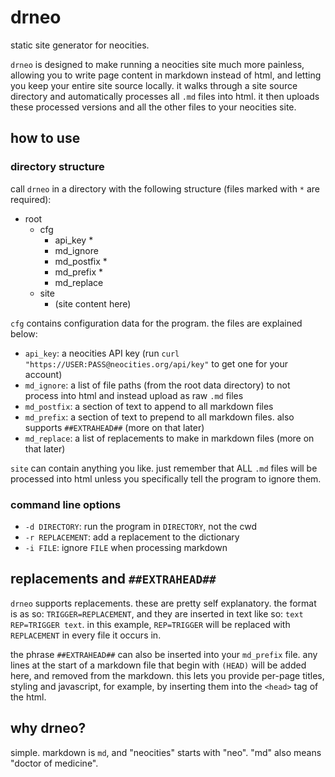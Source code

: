 # drneo

static site generator for neocities.

`drneo` is designed to make running a neocities site much more painless, allowing you to write page content in markdown instead of html, and letting you keep your entire site source locally. it walks through a site source directory and automatically processes all `.md` files into html. it then uploads these processed versions and all the other files to your neocities site.

## how to use

### directory structure

call `drneo` in a directory with the following structure (files marked with `*` are required):

- root
    - cfg
        - api_key *
        - md_ignore
        - md_postfix *
        - md_prefix *
        - md_replace
    - site
        - (site content here)

`cfg` contains configuration data for the program. the files are explained below:

- `api_key`: a neocities API key (run `curl "https://USER:PASS@neocities.org/api/key"` to get one for your account)
- `md_ignore`: a list of file paths (from the root data directory) to not process into html and instead upload as raw `.md` files
- `md_postfix`: a section of text to append to all markdown files
- `md_prefix`: a section of text to prepend to all markdown files. also supports `##EXTRAHEAD##` (more on that later)
- `md_replace`: a list of replacements to make in markdown files (more on that later)

`site` can contain anything you like. just remember that ALL `.md` files will be processed into html unless you specifically tell the program to ignore them.

### command line options

- `-d DIRECTORY`: run the program in `DIRECTORY`, not the cwd
- `-r REPLACEMENT`: add a replacement to the dictionary
- `-i FILE`: ignore `FILE` when processing markdown

## replacements and `##EXTRAHEAD##`

`drneo` supports replacements. these are pretty self explanatory. the format is as so: `TRIGGER=REPLACEMENT`, and they are inserted in text like so: `text REP=TRIGGER text`.
in this example, `REP=TRIGGER` will be replaced with `REPLACEMENT` in every file it occurs in.

the phrase `##EXTRAHEAD##` can also be inserted into your `md_prefix` file. any lines at the start of a markdown file that begin with `(HEAD)` will be added here, and removed from the markdown. this lets you provide per-page titles, styling and javascript, for example, by inserting them into the `<head>` tag of the html.

## why drneo?

simple. markdown is `md`, and "neocities" starts with "neo". "md" also means "doctor of medicine".
